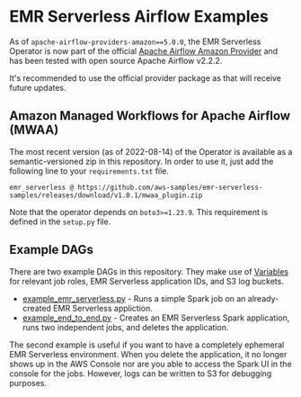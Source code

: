 # EMR Serverless Airflow Examples

As of `apache-airflow-providers-amazon==5.0.0`, the EMR Serverless Operator is now part of the official [Apache Airflow Amazon Provider](https://airflow.apache.org/docs/apache-airflow-providers-amazon/stable/index.html) and has been tested with open source Apache Airflow v2.2.2.

It's recommended to use the official provider package as that will receive future updates.

## Amazon Managed Workflows for Apache Airflow (MWAA)

The most recent version (as of 2022-08-14) of the Operator is available as a semantic-versioned zip in this repository. In order to use it, just add the following line to your `requirements.txt` file.

```
emr_serverless @ https://github.com/aws-samples/emr-serverless-samples/releases/download/v1.0.1/mwaa_plugin.zip
```

Note that the operator depends on `boto3>=1.23.9`. This requirement is defined in the `setup.py` file.

## Example DAGs

There are two example DAGs in this repository. They make use of [Variables](https://airflow.apache.org/docs/apache-airflow/stable/howto/variable.html) for relevant job roles, EMR Serverless application IDs, and S3 log buckets.

- [example_emr_serverless.py](./dags/example_emr_serverless.py) - Runs a simple Spark job on an already-created EMR Serverless appliction.
- [example_end_to_end.py](./dags/example_end_to_end.py) - Creates an EMR Serverless Spark application, runs two independent jobs, and deletes the application.

The second example is useful if you want to have a completely ephemeral EMR Serverless environment. When you delete the application, it no longer shows up in the AWS Console nor are you able to access the Spark UI in the console for the jobs. However, logs can be written to S3 for debugging purposes.